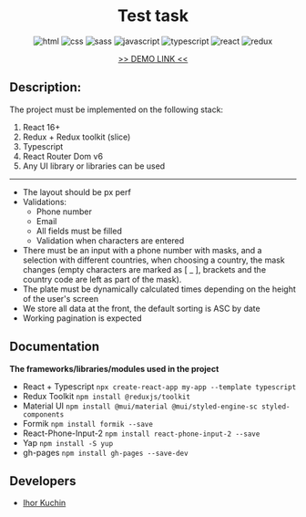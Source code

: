 <h1 align="center">
  Test task
</h1>

<p align="center">
  <img src="https://img.shields.io/badge/-html-red" alt="html">
  <img src="https://img.shields.io/badge/-css-blue" alt="css">
  <img src="https://img.shields.io/badge/-sass/scss-violet" alt="sass">
  <img src="https://img.shields.io/badge/-javascript-yellow" alt="javascript">
  <img src="https://img.shields.io/badge/-typescript-blue" alt="typescript">
  <img src="https://img.shields.io/badge/-react-cyan" alt="react">
  <img src="https://img.shields.io/badge/-redux-purple" alt="redux">
</p>

<p align="center">
  <a href="https://ik-web.github.io/obliksoft_testing">
    >> DEMO LINK <<
  </a> 
</p>

## Description:

The project must be implemented on the following stack:
1. React 16+
2. Redux + Redux toolkit (slice)
3. Typescript
4. React Router Dom v6
5. Any UI library or libraries can be used
---
- The layout should be px perf
- Validations:
  - Phone number
  - Email
  - All fields must be filled
  - Validation when characters are entered
- There must be an input with a phone number with masks, and a selection with different countries, when choosing a country, the mask changes (empty characters are marked as [ _ ], brackets and the country code are left as part of the mask).
- The plate must be dynamically calculated times depending on the height of the user's screen
- We store all data at the front, the default sorting is ASC by date
- Working pagination is expected

## Documentation

**The frameworks/libraries/modules used in the project**
- React + Typescript `npx create-react-app my-app --template typescript`
- Redux Toolkit `npm install @reduxjs/toolkit`
- Material UI `npm install @mui/material @mui/styled-engine-sc styled-components`
- Formik `npm install formik --save`
- React-Phone-Input-2 `npm install react-phone-input-2 --save`
- Yap `npm install -S yup`
- gh-pages `npm install gh-pages --save-dev`

## Developers

- [Ihor Kuchin](https://github.com/ik-web)

